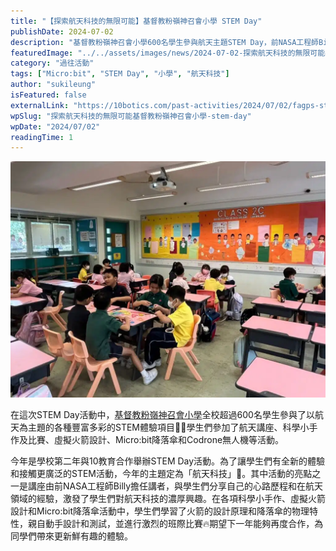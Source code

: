 ```yaml
---
title: "【探索航天科技的無限可能】基督教粉嶺神召會小學 STEM Day"
publishDate: 2024-07-02
description: "基督教粉嶺神召會小學600名學生參與航天主題STEM Day，前NASA工程師Billy分享航天經驗，學生體驗虛擬火箭設計、Micro:bit降落傘和Codrone無人機等活動。"
featuredImage: "../../assets/images/news/2024-07-02-探索航天科技的無限可能基督教粉嶺神召會小學-stem-day/image1.jpeg"
category: "過往活動"
tags: ["Micro:bit", "STEM Day", "小學", "航天科技"]
author: "sukileung"
isFeatured: false
externalLink: "https://10botics.com/past-activities/2024/07/02/fagps-stem-day/"
wpSlug: "探索航天科技的無限可能基督教粉嶺神召會小學-stem-day"
wpDate: "2024/07/02"
readingTime: 1
---
```


![](../../assets/images/news/2024-07-02-探索航天科技的無限可能基督教粉嶺神召會小學-stem-day/image2.jpeg)

在這次STEM Day活動中，[基督教粉嶺神召會小學](https://www.fagps.edu.hk/)全校超過600名學生參與了以航天為主題的各種豐富多彩的STEM體驗項目🚀🌌學生們參加了航天講座、科學小手作及比賽、虛擬火箭設計、Micro:bit降落傘和Codrone無人機等活動。

今年是學校第二年與10教育合作舉辦STEM Day活動。為了讓學生們有全新的體驗和接觸更廣泛的STEM活動，今年的主題定為「航天科技」🌠。其中活動的亮點之一是講座由前NASA工程師Billy擔任講者，與學生們分享自己的心路歷程和在航天領域的經驗，激發了學生們對航天科技的濃厚興趣。在各項科學小手作、虛擬火箭設計和Micro:bit降落傘活動中，學生們學習了火箭的設計原理和降落傘的物理特性，親自動手設計和測試，並進行激烈的班際比賽🔥期望下一年能夠再度合作，為同學們帶來更新鮮有趣的體驗。
